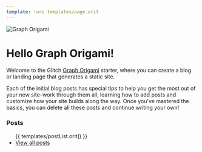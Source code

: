 ```yaml
---
template: !ori templates/page.orit
---
```


<div class="illo-container">
  <img src="/assets/bird.svg" class="illustration" style="transform: none" alt="Graph Origami">
</div>

# Hello Graph Origami!

Welcome to the Glitch [Graph Origami](https://graphorigami.org) starter, where you can create a blog or landing page that generates a static site.

Each of the initial blog posts has special tips to help you get the most out of your new site–work through them all, learning how to add posts and customize how your site builds along the way. Once you've mastered the basics, you can delete all these posts and continue writing your own!

### Posts

<ul>
  {{ templates/postList.orit() }}
  <li><a href="/posts">View all posts</a></li>
</ul>
